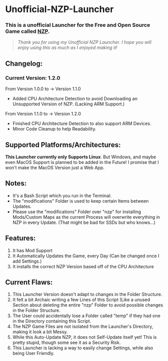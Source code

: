 # Unofficial-NZP-Launcher
### This is a unofficial Launcher for the Free and Open Source Game called [NZP](https://github.com/nzp-team/nzportable).

> _Thank you for using my Unofficial NZP Launcher. I hope you will enjoy using this as much as I enjoyed making it!_

## Changelog:
### Current Version: 1.2.0

From Version 1.0.0 to -> Version 1.1.0

- Added CPU Architecture Detection to avoid Downloading an Unsupported Version of NZP. (Lacking ARM Support.)

From Version 1.1.0 to -> Version 1.2.0

- Finished CPU Architecture Detection to also support ARM Devices.
- Minor Code Cleanup to help Readability.

## Supported Platforms/Architectures:
__This Launcher currently only Supports Linux__. But Windows, and maybe even MacOS Support is planned to be added in the Future!
I promise that I won't make the MacOS Version just a Web App.

## Notes:

- It's a Bash Script which you run in the Terminal.
- The "modifications" Folder is used to keep certain Items between Updates.
- Please use the "modifications" Folder over "nzp" for installing Mods/Custom Maps as the current Process will overwrite everything in NZP in every Update. (That might be bad for SSDs but who knows...)

## Features:
1. It has Mod Support
2. It Automatically Updates the Game, every Day (Can be changed once I add Settings.)
3. It installs the correct NZP Version based off of the CPU Architecture

## Current Flaws:
1. This Launcher Version doesn't adapt to changes in the Folder Structure.
2. It felt a bit Archaic writing a few Lines of this Script (Like a unused Section about deleting the entire "nzp" Folder to avoid possible changes in the Folder Structure.
3. The User could accidentally lose a Folder called "temp" if they had one in the Directory containing this Script.
4. The NZP Game Files are not isolated from the Launcher's Directory, making it look a bit Messy.
5. While this Auto-Update NZP, it does not Self-Update itself yet! This is pretty stupid, though some see it as a Security Risk.
6. This Launcher is lacking a way to easily change Settings, while also being User Friendly. 
